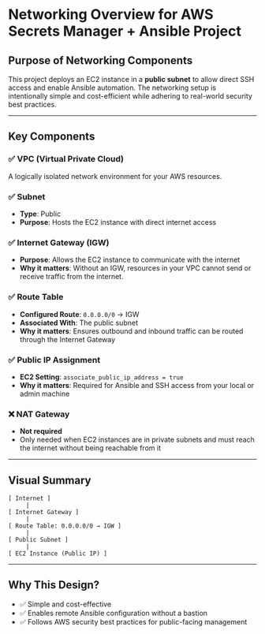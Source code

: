 # Networking Overview for AWS Secrets Manager + Ansible Project

## Purpose of Networking Components

This project deploys an EC2 instance in a **public subnet** to allow direct SSH access and enable Ansible automation. The networking setup is intentionally simple and cost-efficient while adhering to real-world security best practices.

---

## Key Components

### ✅ VPC (Virtual Private Cloud)
A logically isolated network environment for your AWS resources.

### ✅ Subnet
- **Type**: Public
- **Purpose**: Hosts the EC2 instance with direct internet access

### ✅ Internet Gateway (IGW)
- **Purpose**: Allows the EC2 instance to communicate with the internet
- **Why it matters**: Without an IGW, resources in your VPC cannot send or receive traffic from the internet.

### ✅ Route Table
- **Configured Route**: `0.0.0.0/0` → IGW
- **Associated With**: The public subnet
- **Why it matters**: Ensures outbound and inbound traffic can be routed through the Internet Gateway

### ✅ Public IP Assignment
- **EC2 Setting**: `associate_public_ip_address = true`
- **Why it matters**: Required for Ansible and SSH access from your local or admin machine

### ❌ NAT Gateway
- **Not required**
- Only needed when EC2 instances are in private subnets and must reach the internet without being reachable from it

---

## Visual Summary

```
[ Internet ] 
     |
[ Internet Gateway ]
     |
[ Route Table: 0.0.0.0/0 → IGW ]
     |
[ Public Subnet ]
     |
[ EC2 Instance (Public IP) ]
```

---

## Why This Design?

- ✅ Simple and cost-effective
- ✅ Enables remote Ansible configuration without a bastion
- ✅ Follows AWS security best practices for public-facing management